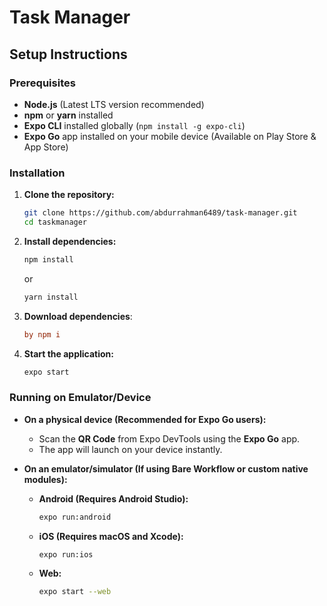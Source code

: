 # Task Manager

## Setup Instructions

### Prerequisites
- **Node.js** (Latest LTS version recommended)
- **npm** or **yarn** installed
- **Expo CLI** installed globally (`npm install -g expo-cli`)
- **Expo Go** app installed on your mobile device (Available on Play Store & App Store)

### Installation
1. **Clone the repository:**
   ```sh
   git clone https://github.com/abdurrahman6489/task-manager.git
   cd taskmanager
   ```

2. **Install dependencies:**
   ```sh
   npm install
   ```
   or
   ```sh
   yarn install
   ```

3. **Download dependencies**:
   ```ini
   by npm i
   ```

4. **Start the application:**
   ```sh
   expo start
   ```

### Running on Emulator/Device
- **On a physical device (Recommended for Expo Go users):**
  - Scan the **QR Code** from Expo DevTools using the **Expo Go** app.
  - The app will launch on your device instantly.

- **On an emulator/simulator (If using Bare Workflow or custom native modules):**
  - **Android (Requires Android Studio):**
    ```sh
    expo run:android
    ```
  - **iOS (Requires macOS and Xcode):**
    ```sh
    expo run:ios
    ```
  - **Web:**
    ```sh
    expo start --web
    ```

